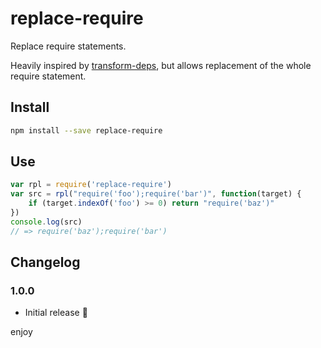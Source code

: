 # replace-require

Replace require statements.

Heavily inspired by [transform-deps](https://github.com/tetsuo/transform-deps), but allows replacement of the whole require statement.

## Install

```sh
npm install --save replace-require
```

## Use

```js
var rpl = require('replace-require')
var src = rpl("require('foo');require('bar')", function(target) {
    if (target.indexOf('foo') >= 0) return "require('baz')" 
})
console.log(src)
// => require('baz');require('bar')
```

## Changelog

### 1.0.0

* Initial release :tada:

enjoy
